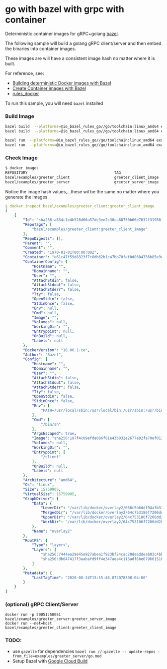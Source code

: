 # go with bazel with grpc with container

Deterministic container images for gRPC+golang [bazel](https://bazel.build/).

The following sample will build a golang gRPC client/server and then embed the binaries into container images.

These images are will have a consistent image hash no matter where it is built.

For reference, see:

- [Building deterministic Docker images with Bazel](https://blog.bazel.build/2015/07/28/docker_build.html)
- [Create Container images with Bazel](https://dev.to/schoren/create-container-images-with-bazel-47am)
- [rules_docker](https://github.com/bazelbuild/rules_docker)


To run this sample, you will need `bazel` installed


### Build Image

```bash
bazel build  --platforms=@io_bazel_rules_go//go/toolchain:linux_amd64 examples/greeter_server:all
bazel build  --platforms=@io_bazel_rules_go//go/toolchain:linux_amd64 examples/greeter_client:all

bazel run  --platforms=@io_bazel_rules_go//go/toolchain:linux_amd64 examples/greeter_client:greeter_client_image
bazel run  --platforms=@io_bazel_rules_go//go/toolchain:linux_amd64 examples/greeter_server:greeter_server_image
```

### Check Image

```bash
$ docker images 
REPOSITORY                                       TAG                    IMAGE ID            CREATED             SIZE
bazel/examples/greeter_client                    greeter_client_image   a634c1e4b528        50 years ago        15.8MB
bazel/examples/greeter_server                    greeter_server_image   409954cce6b1        50 years ago        16MB
```

Notice the image hash values,...these wil be the same no matter where you generate the images

```yaml
$ docker inspect bazel/examples/greeter_client:greeter_client_image
[
    {
        "Id": "sha256:a634c1e4b528d66a57dc3ee2c30ca80750b66e7632f31958fd1f6b27937083b4",
        "RepoTags": [
            "bazel/examples/greeter_client:greeter_client_image"
        ],
        "RepoDigests": [],
        "Parent": "",
        "Comment": "",
        "Created": "1970-01-01T00:00:00Z",
        "Container": "e61c47f59d8323f7c6db62b1c47bb70faf0d8604756b85e9eb0cd329e88872d8",
        "ContainerConfig": {
            "Hostname": "",
            "Domainname": "",
            "User": "",
            "AttachStdin": false,
            "AttachStdout": false,
            "AttachStderr": false,
            "Tty": false,
            "OpenStdin": false,
            "StdinOnce": false,
            "Env": null,
            "Cmd": null,
            "Image": "",
            "Volumes": null,
            "WorkingDir": "",
            "Entrypoint": null,
            "OnBuild": null,
            "Labels": null
        },
        "DockerVersion": "18.06.1-ce",
        "Author": "Bazel",
        "Config": {
            "Hostname": "",
            "Domainname": "",
            "User": "",
            "AttachStdin": false,
            "AttachStdout": false,
            "AttachStderr": false,
            "Tty": false,
            "OpenStdin": false,
            "StdinOnce": false,
            "Env": [
                "PATH=/usr/local/sbin:/usr/local/bin:/usr/sbin:/usr/bin:/sbin:/bin"
            ],
            "Cmd": [
                "/bin/sh"
            ],
            "ArgsEscaped": true,
            "Image": "sha256:197f4c09efde086f81e43b032e2677e02fa70ef01296ed28cdc69d1c5f8405b5",
            "Volumes": null,
            "WorkingDir": "",
            "Entrypoint": [
                "/client"
            ],
            "OnBuild": null,
            "Labels": null
        },
        "Architecture": "amd64",
        "Os": "linux",
        "Size": 15759905,
        "VirtualSize": 15759905,
        "GraphDriver": {
            "Data": {
                "LowerDir": "/var/lib/docker/overlay2/066c5b6ddf94a3b31f953b94453f43d5884afa06e2d8bd15a9d073685556c9e4/diff",
                "MergedDir": "/var/lib/docker/overlay2/64c753186f7206dd28f2eeaa8d32bf66230effa7901f1591d894588d12e51022/merged",
                "UpperDir": "/var/lib/docker/overlay2/64c753186f7206dd28f2eeaa8d32bf66230effa7901f1591d894588d12e51022/diff",
                "WorkDir": "/var/lib/docker/overlay2/64c753186f7206dd28f2eeaa8d32bf66230effa7901f1591d894588d12e51022/work"
            },
            "Name": "overlay2"
        },
        "RootFS": {
            "Type": "layers",
            "Layers": [
                "sha256:7444ea29e45e927abea1f923bf24cac20deaddea603c4bb1c7f2f5819773d453",
                "sha256:db047417f3aabafd9ff4e347aea4c113adf6be679601510c294ca0a3141b74db"
            ]
        },
        "Metadata": {
            "LastTagTime": "2020-08-24T15:15:48.872078308-04:00"
        }
    }
]
```

### (optional) gRPC Client/Server
```
docker run -p 50051:50051 bazel/examples/greeter_server:greeter_server_image
docker run --net=host bazel/examples/greeter_client:greeter_client_image
```

### TODO:

- use `gazelle` for dependencies `bazel run //:gazelle -- update-repos -from_file=examples/greeter_server/go.mod`
- Setup Bazel with [Google Cloud Build](https://cloud.google.com/cloud-build/docs/cloud-builders)